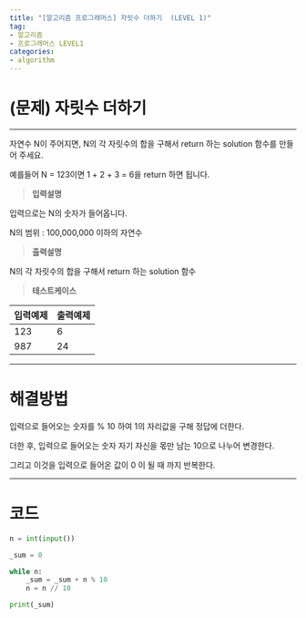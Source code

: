 ```yaml
---
title: "[알고리즘 프로그래머스] 자릿수 더하기  (LEVEL 1)"
tag:
- 알고리즘
- 프로그래머스 LEVEL1
categories:
- algorithm
---
```


# (문제) 자릿수 더하기
---

자연수 N이 주어지면, N의 각 자릿수의 합을 구해서 return 하는 solution 함수를 만들어 주세요.

예를들어 N = 123이면 1 + 2 + 3 = 6을 return 하면 됩니다.

> **입력설명**

입력으로는 N의 숫자가 들어옵니다.

N의 범위 : 100,000,000 이하의 자연수

> **출력설명**

N의 각 자릿수의 합을 구해서 return 하는 solution 함수

> **테스트케이스**
 

| 입력예제 | 출력예제 |
| -------- | -------- | 
| 123 | 6 | 
| 987 | 24 | 

---
# 해결방법

입력으로 들어오는 숫자를 % 10 하여 1의 자리값을 구해 정답에 더한다.

더한 후, 입력으로 들어오는 숫자 자기 자신을 몫만 남는 10으로 나누어 변경한다.

그리고 이것을 입력으로 들어온 값이 0 이 될 때 까지 반복한다.

---
# 코드
```python
n = int(input())

_sum = 0

while n:
    _sum = _sum + n % 10
    n = n // 10

print(_sum)
```

